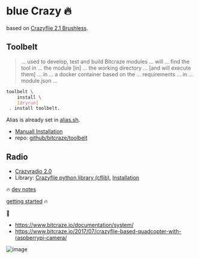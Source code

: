 # blue Crazy 🔥

based on [Crazyflie 2.1 Brushless](https://www.bitcraze.io/products/crazyflie-2-1-brushless/).

## Toolbelt

> ... used to develop, test and build Bitcraze modules ... will ... find the tool in ... the module [in] ... the working directory ... [and will execute them] ... in ... a docker container based on the ... requirements ... in ... module.json ...

```bash
toolbelt \
	install \
	[dryrun]
 . install toolbelt.
```

Alias is already set in [alias.sh](./blue_flie/.abcli/alias.sh).

- [Manuall Installation](https://www.bitcraze.io/documentation/repository/toolbelt/master/installation/)
- repo: [github/bitcraze/toolbelt](https://github.com/bitcraze/toolbelt)

## Radio

- [Crazyradio 2.0](https://www.bitcraze.io/products/crazyradio-2-0/)
- Library: [Crazyflie python library (cflib)](https://github.com/bitcraze/crazyflie-lib-python), [Installation](https://github.com/bitcraze/crazyflie-lib-python/blob/master/docs/installation/install.md)

🔥 [dev notes](https://arash-kamangir.medium.com/%EF%B8%8F-conversations-with-ai-455-2d4ee6109352)

[getting started](https://www.bitcraze.io/documentation/tutorials/getting-started-with-crazyflie-brushless/) 🔥

🚧

- https://www.bitcraze.io/documentation/system/
- https://www.bitcraze.io/2017/07/crazyflie-based-quadcopter-with-raspberrypi-camera/

![image](https://www.bitcraze.io/images/documentation/overview/system_overview.jpg)
